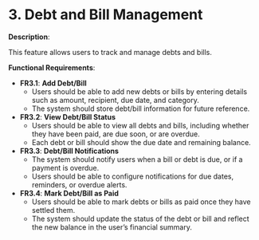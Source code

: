 # 3. Debt and Bill Management

**Description**:

This feature allows users to track and manage debts and bills.

**Functional Requirements**:

- **FR3.1**: **Add Debt/Bill**
    - Users should be able to add new debts or bills by entering details such as amount, recipient, due date, and category.
    - The system should store debt/bill information for future reference.
- **FR3.2**: **View Debt/Bill Status**
    - Users should be able to view all debts and bills, including whether they have been paid, are due soon, or are overdue.
    - Each debt or bill should show the due date and remaining balance.
- **FR3.3**: **Debt/Bill Notifications**
    - The system should notify users when a bill or debt is due, or if a payment is overdue.
    - Users should be able to configure notifications for due dates, reminders, or overdue alerts.
- **FR3.4**: **Mark Debt/Bill as Paid**
    - Users should be able to mark debts or bills as paid once they have settled them.
    - The system should update the status of the debt or bill and reflect the new balance in the user’s financial summary.